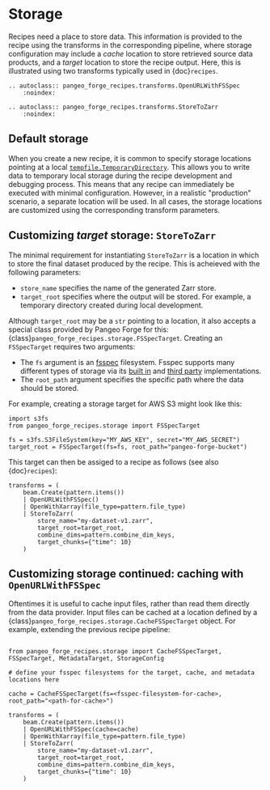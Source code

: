 # Storage

Recipes need a place to store data. This information is provided to the recipe using the transforms in the corresponding pipeline, where storage configuration may include a *cache* location to store retrieved source data products, and a *target* location to store the recipe output. 
Here, this is illustrated using two transforms typically used in {doc}`recipes`.

```{eval-rst}
.. autoclass:: pangeo_forge_recipes.transforms.OpenURLWithFSSpec
    :noindex:
```
```{eval-rst}
.. autoclass:: pangeo_forge_recipes.transforms.StoreToZarr
    :noindex:
```

## Default storage

When you create a new recipe, it is common to specify storage locations pointing at a local [`tempfile.TemporaryDirectory`](https://docs.python.org/3/library/tempfile.html#tempfile.TemporaryDirectory).
This allows you to write data to temporary local storage during the recipe development and debugging process.
This means that any recipe can immediately be executed with minimal configuration.
However, in a realistic "production" scenario, a separate location will be used. In all cases, the storage locations are customized using the corresponding transform parameters.

## Customizing *target* storage: `StoreToZarr`

The minimal requirement for instantiating `StoreToZarr` is a location in which to store the final dataset produced by the recipe. This is acheieved with the following parameters:

* `store_name` specifies the name of the generated Zarr store.
* `target_root` specifies where the output will be stored. For example, a temporary directory created during local development.

Although `target_root` may be a `str` pointing to a location, it also accepts a special class provided by Pangeo Forge for this: {class}`pangeo_forge_recipes.storage.FSSpecTarget`. Creating an ``FSSpecTarget`` requires two arguments:
- The ``fs`` argument is an [fsspec](https://filesystem-spec.readthedocs.io/en/latest/)
  filesystem. Fsspec supports many different types of storage via its
  [built in](https://filesystem-spec.readthedocs.io/en/latest/api.html#built-in-implementations)
  and [third party](https://filesystem-spec.readthedocs.io/en/latest/api.html#other-known-implementations)
  implementations.
- The `root_path` argument specifies the specific path where the data should be stored.

For example, creating a storage target for AWS S3 might look like this:
```{code-block} python
import s3fs
from pangeo_forge_recipes.storage import FSSpecTarget

fs = s3fs.S3FileSystem(key="MY_AWS_KEY", secret="MY_AWS_SECRET")
target_root = FSSpecTarget(fs=fs, root_path="pangeo-forge-bucket")
```

This target can then be assiged to a recipe as follows (see also {doc}`recipes`):
```{code-block} python
transforms = (
    beam.Create(pattern.items())
    | OpenURLWithFSSpec()
    | OpenWithXarray(file_type=pattern.file_type)
    | StoreToZarr(
        store_name="my-dataset-v1.zarr",
        target_root=target_root,
        combine_dims=pattern.combine_dim_keys,
        target_chunks={"time": 10}
    )
```

## Customizing storage continued: caching with `OpenURLWithFSSpec`

Oftentimes it is useful to cache input files, rather than read them directly from the data provider. Input files can be cached at a location defined by a {class}`pangeo_forge_recipes.storage.CacheFSSpecTarget` object. For example, extending the previous recipe pipeline:

```{code-block} python

from pangeo_forge_recipes.storage import CacheFSSpecTarget, FSSpecTarget, MetadataTarget, StorageConfig

# define your fsspec filesystems for the target, cache, and metadata locations here

cache = CacheFSSpecTarget(fs=<fsspec-filesystem-for-cache>, root_path="<path-for-cache>")

transforms = (
    beam.Create(pattern.items())
    | OpenURLWithFSSpec(cache=cache)
    | OpenWithXarray(file_type=pattern.file_type)
    | StoreToZarr(
        store_name="my-dataset-v1.zarr",
        target_root=target_root,
        combine_dims=pattern.combine_dim_keys,
        target_chunks={"time": 10}
    )
```
